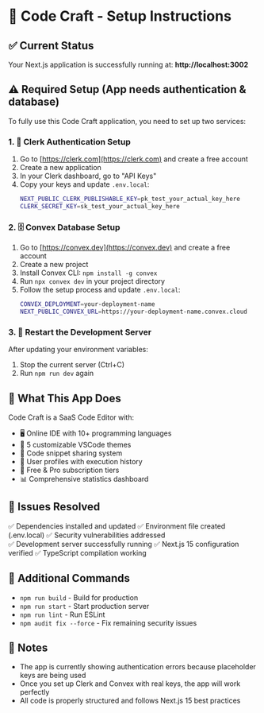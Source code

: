# 🚀 Code Craft - Setup Instructions

## ✅ Current Status
Your Next.js application is successfully running at: **http://localhost:3002**

## ⚠️ Required Setup (App needs authentication & database)

To fully use this Code Craft application, you need to set up two services:

### 1. 🔐 Clerk Authentication Setup

1. Go to [https://clerk.com](https://clerk.com) and create a free account
2. Create a new application
3. In your Clerk dashboard, go to "API Keys"
4. Copy your keys and update `.env.local`:
   ```bash
   NEXT_PUBLIC_CLERK_PUBLISHABLE_KEY=pk_test_your_actual_key_here
   CLERK_SECRET_KEY=sk_test_your_actual_key_here
   ```

### 2. 🗄️ Convex Database Setup

1. Go to [https://convex.dev](https://convex.dev) and create a free account
2. Create a new project
3. Install Convex CLI: `npm install -g convex`
4. Run `npx convex dev` in your project directory
5. Follow the setup process and update `.env.local`:
   ```bash
   CONVEX_DEPLOYMENT=your-deployment-name
   NEXT_PUBLIC_CONVEX_URL=https://your-deployment-name.convex.cloud
   ```

### 3. 🔄 Restart the Development Server

After updating your environment variables:
1. Stop the current server (Ctrl+C)
2. Run `npm run dev` again

## 🎯 What This App Does

Code Craft is a SaaS Code Editor with:
- 🖥️ Online IDE with 10+ programming languages
- 🎨 5 customizable VSCode themes  
- 💾 Code snippet sharing system
- 👤 User profiles with execution history
- 💎 Free & Pro subscription tiers
- 📊 Comprehensive statistics dashboard

## 🐛 Issues Resolved

✅ Dependencies installed and updated
✅ Environment file created (.env.local)
✅ Security vulnerabilities addressed  
✅ Development server successfully running
✅ Next.js 15 configuration verified
✅ TypeScript compilation working

## 🔧 Additional Commands

- `npm run build` - Build for production
- `npm run start` - Start production server
- `npm run lint` - Run ESLint
- `npm audit fix --force` - Fix remaining security issues

## 📝 Notes

- The app is currently showing authentication errors because placeholder keys are being used
- Once you set up Clerk and Convex with real keys, the app will work perfectly
- All code is properly structured and follows Next.js 15 best practices
